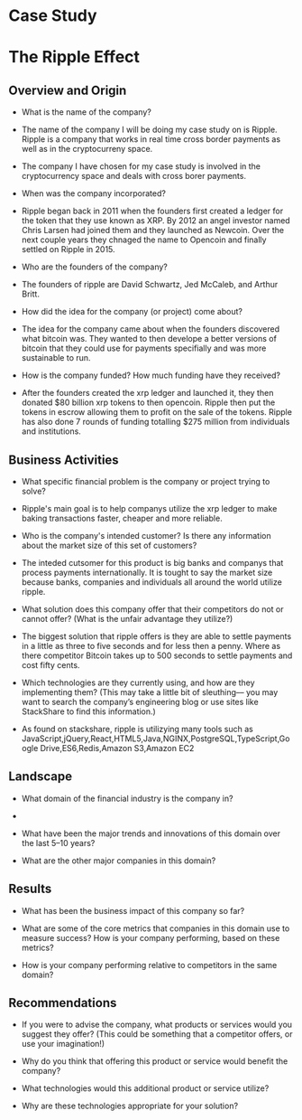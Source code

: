 # Case Study
# The Ripple Effect

## Overview and Origin

* What is the name of the company?
* The name of the company I will be doing my case study on is Ripple. Ripple is a company that works in real time cross border payments as well as in the cryptocurreny space.
* The company I have chosen for my case study is involved in the cryptocurrency space and deals with cross borer payments.

* When was the company incorporated?
* Ripple began back in 2011 when the founders first created a ledger for the token that they use known as XRP. By 2012 an angel investor named Chris Larsen had joined them and they launched as Newcoin. Over the next couple years they chnaged the name to Opencoin and finally settled on Ripple in 2015.

* Who are the founders of the company?
* The founders of ripple are David Schwartz, Jed McCaleb, and Arthur Britt. 

* How did the idea for the company (or project) come about?
* The idea for the company came about when the founders discovered what bitcoin was. They wanted to then develope a better versions of bitcoin that they could use for payments specifially and was more sustainable to run.

* How is the company funded? How much funding have they received?
* After the founders created the xrp ledger and launched it, they then donated $80 billion xrp tokens to then opencoin. Ripple then put the tokens in escrow allowing them to profit on the sale of the tokens. Ripple has also done 7 rounds of funding totalling $275 million from individuals and institutions. 


## Business Activities

* What specific financial problem is the company or project trying to solve?
* Ripple's main goal is to help companys utilize the xrp ledger to make baking transactions faster, cheaper and more reliable. 

* Who is the company's intended customer?  Is there any information about the market size of this set of customers?
* The inteded cutsomer for this product is big banks and companys that process payments internationally. It is tought to say the market size because banks, companies and individuals all around the world utilize ripple. 

* What solution does this company offer that their competitors do not or cannot offer? (What is the unfair advantage they utilize?)
* The biggest solution that ripple offers is they are able to settle payments in a little as three to five seconds and for less then a penny. Where as there competitor Bitcoin takes up to 500 seconds to settle payments and cost fifty cents. 

* Which technologies are they currently using, and how are they implementing them? (This may take a little bit of sleuthing–– you may want to search the company’s engineering blog or use sites like StackShare to find this information.)
* As found on stackshare, ripple is utilizying many tools such as JavaScript,jQuery,React,HTML5,Java,NGINX,PostgreSQL,TypeScript,Google Drive,ES6,Redis,Amazon S3,Amazon EC2


## Landscape

* What domain of the financial industry is the company in?
* 

* What have been the major trends and innovations of this domain over the last 5–10 years?

* What are the other major companies in this domain?


## Results

* What has been the business impact of this company so far?

* What are some of the core metrics that companies in this domain use to measure success? How is your company performing, based on these metrics?

* How is your company performing relative to competitors in the same domain?


## Recommendations

* If you were to advise the company, what products or services would you suggest they offer? (This could be something that a competitor offers, or use your imagination!)

* Why do you think that offering this product or service would benefit the company?

* What technologies would this additional product or service utilize?

* Why are these technologies appropriate for your solution?
